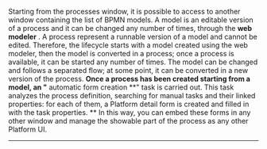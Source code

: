 Starting from the processes window, it is possible to access to another window containing the list of BPMN models.
A model is an editable version of a process and it can be changed any number of times, through the  **web modeler** .
A process represent a runnable version of a model and cannot be edited. 
Therefore, the lifecycle starts with a model created using the web modeler, then the model is converted in a process; once a process is available, it can be started any number of times. The model can be changed and follows a separated flow; at some point, it can be converted in a new version of the process.
 **Once a process has been created starting from a model, an "** automatic form creation **" task is carried out. This task analyzes the process definition, searching for manual tasks and their linked properties: for each of them, a Platform detail form is created and filled in with the task properties. ** 
In this way, you can embed these forms in any other window and manage the showable part of the process as any other Platform UI.


                

---


